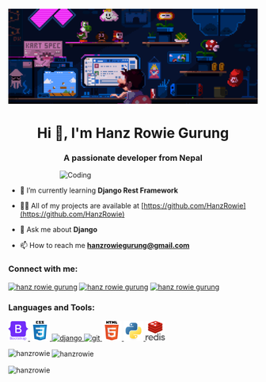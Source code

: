 ![MasterHead](https://raw.githubusercontent.com/mhardik003/mhardik003/main/gifs/mario.gif)

<h1 align="center">Hi 👋, I'm Hanz Rowie Gurung</h1>
<h3 align="center">A passionate developer from Nepal</h3>

<img align="right" alt="Coding" width="400" src="https://encrypted-tbn0.gstatic.com/images?q=tbn:ANd9GcRtxifZDNOWbDBsPNrre5AvJhDPB3x5OV3hNg&s">

<p align="left"> <a href="https://twitter.com/" target="blank"><img src="https://img.shields.io/twitter/follow/?logo=twitter&style=for-the-badge" alt="" /></a> </p>

- 🌱 I’m currently learning **Django Rest Framework**

- 👨‍💻 All of my projects are available at [https://github.com/HanzRowie](https://github.com/HanzRowie)

- 💬 Ask me about **Django**

- 📫 How to reach me **hanzrowiegurung@gmail.com**

<h3 align="left">Connect with me:</h3>
<p align="left">
<a href="https://linkedin.com/in/hanz rowie gurung" target="blank"><img align="center" src="https://raw.githubusercontent.com/rahuldkjain/github-profile-readme-generator/master/src/images/icons/Social/linked-in-alt.svg" alt="hanz rowie gurung" height="30" width="40" /></a>
<a href="https://fb.com/hanz rowie gurung" target="blank"><img align="center" src="https://raw.githubusercontent.com/rahuldkjain/github-profile-readme-generator/master/src/images/icons/Social/facebook.svg" alt="hanz rowie gurung" height="30" width="40" /></a>
<a href="https://instagram.com/hanz rowie gurung" target="blank"><img align="center" src="https://raw.githubusercontent.com/rahuldkjain/github-profile-readme-generator/master/src/images/icons/Social/instagram.svg" alt="hanz rowie gurung" height="30" width="40" /></a>
</p>

<h3 align="left">Languages and Tools:</h3>
<p align="left"> <a href="https://getbootstrap.com" target="_blank" rel="noreferrer"> <img src="https://raw.githubusercontent.com/devicons/devicon/master/icons/bootstrap/bootstrap-plain-wordmark.svg" alt="bootstrap" width="40" height="40"/> </a> <a href="https://www.w3schools.com/css/" target="_blank" rel="noreferrer"> <img src="https://raw.githubusercontent.com/devicons/devicon/master/icons/css3/css3-original-wordmark.svg" alt="css3" width="40" height="40"/> </a> <a href="https://www.djangoproject.com/" target="_blank" rel="noreferrer"> <img src="https://cdn.worldvectorlogo.com/logos/django.svg" alt="django" width="40" height="40"/> </a> <a href="https://git-scm.com/" target="_blank" rel="noreferrer"> <img src="https://www.vectorlogo.zone/logos/git-scm/git-scm-icon.svg" alt="git" width="40" height="40"/> </a> <a href="https://www.w3.org/html/" target="_blank" rel="noreferrer"> <img src="https://raw.githubusercontent.com/devicons/devicon/master/icons/html5/html5-original-wordmark.svg" alt="html5" width="40" height="40"/> </a> <a href="https://www.python.org" target="_blank" rel="noreferrer"> <img src="https://raw.githubusercontent.com/devicons/devicon/master/icons/python/python-original.svg" alt="python" width="40" height="40"/> </a> <a href="https://redis.io" target="_blank" rel="noreferrer"> <img src="https://raw.githubusercontent.com/devicons/devicon/master/icons/redis/redis-original-wordmark.svg" alt="redis" width="40" height="40"/> </a> </p>

<p><img align="left" src="https://github-readme-stats.vercel.app/api/top-langs?username=hanzrowie&show_icons=true&locale=en&layout=compact" alt="hanzrowie" /></p>

<p>&nbsp;<img align="center" src="https://github-readme-stats.vercel.app/api?username=hanzrowie&show_icons=true&locale=en" alt="hanzrowie" /></p>

<p><img align="center" src="https://github-readme-streak-stats.herokuapp.com/?user=hanzrowie&" alt="hanzrowie" /></p>


